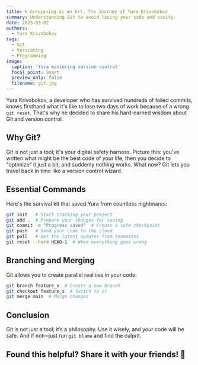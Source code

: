 ```yaml
---
title: 🌀 Versioning as an Art. The Journey of Yura Krivobokov
summary: Understanding Git to avoid losing your code and sanity.
date: 2025-03-02
authors:
  - Yura Krivobokov
tags:
  - Git
  - Versioning
  - Programming
image:
  caption: 'Yura mastering version control'
  focal_point: Smart
  preview_only: false
  filename: git.jpg
---
```


Yura Krivobokov, a developer who has survived hundreds of failed commits, knows firsthand what it's like to lose two days of work because of a wrong `git reset`. That's why he decided to share his hard-earned wisdom about Git and version control.

## Why Git?

Git is not just a tool; it's your digital safety harness. Picture this: you've written what might be the best code of your life, then you decide to "optimize" it just a bit, and suddenly nothing works. What now? Git lets you travel back in time like a version control wizard.

## Essential Commands

Here's the survival kit that saved Yura from countless nightmares:

```bash
git init   # Start tracking your project
git add .  # Prepare your changes for saving
git commit -m "Progress saved"  # Create a safe checkpoint
git push   # Send your code to the cloud
git pull   # Get the latest updates from teammates  
git reset --hard HEAD~1  # When everything goes wrong
```

## Branching and Merging

Git allows you to create parallel realities in your code:

```bash
git branch feature_x  # Create a new branch
git checkout feature_x  # Switch to it
git merge main  # Merge changes
```

## Conclusion

Git is not just a tool; it’s a philosophy. Use it wisely, and your code will be safe. And if not—just run `git blame` and find the culprit.

## Found this helpful? Share it with your friends! 🚀
